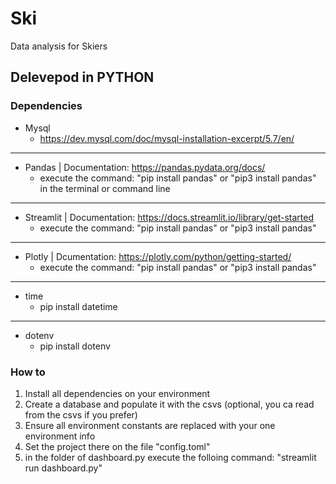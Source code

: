 # Ski
Data analysis for Skiers

## Delevepod in PYTHON

### Dependencies
+ Mysql
  + https://dev.mysql.com/doc/mysql-installation-excerpt/5.7/en/
---
+ Pandas | Documentation: https://pandas.pydata.org/docs/
  + execute the command: "pip install pandas" or "pip3 install pandas" in the terminal or command line
---
+ Streamlit | Documentation: https://docs.streamlit.io/library/get-started
  + execute the command: "pip install pandas" or "pip3 install pandas"
---
+ Plotly | Dcumentation: https://plotly.com/python/getting-started/
  + execute the command: "pip install pandas" or "pip3 install pandas"
---
+ time
  + pip install datetime
---
+ dotenv
  + pip install dotenv
 
### How to
1. Install all dependencies on your environment
2. Create a database and populate it with the csvs (optional, you ca read from the csvs if you prefer)
3. Ensure all environment constants are replaced with your one environment info
4. Set the project there on the file "config.toml"
5. in the folder of dashboard.py execute the folloing command: "streamlit run dashboard.py"
